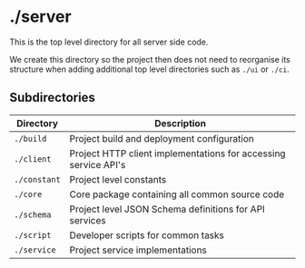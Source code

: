 # ./server

This is the top level directory for all server side code.

We create this directory so the project then does not need to reorganise its structure when adding additional top level directories such as `./ui` or `./ci`.

## Subdirectories

| Directory     | Description                                                     |
| ------------- | --------------------------------------------------------------- |
| `./build`     | Project build and deployment configuration                      |
| `./client`    | Project HTTP client implementations for accessing service API's |
| `./constant`  | Project level constants                                         |
| `./core`      | Core package containing all common source code                  |
| `./schema`    | Project level JSON Schema definitions for API services          |
| `./script`    | Developer scripts for common tasks                              |
| `./service`   | Project service implementations                                 |
